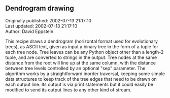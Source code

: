 ## Dendrogram drawing  
Originally published: 2002-07-13 21:17:10  
Last updated: 2002-07-13 21:17:10  
Author: David Eppstein  
  
This recipe draws a dendrogram (horizontal format used for evolutionary trees), as ASCII text, given as input a binary tree in the form of a tuple for each tree node.  Tree leaves can be any Python object other than a length-2 tuple, and are converted to strings in the output.  Tree nodes at the same distance from the root will line up at the same column, with the distance between tree levels controlled by an optional "sep" parameter. The algorithm works by a straightforward inorder traversal, keeping some simple data structures to keep track of the tree edges that need to be drawn on each output line.  Its output is via print statements but it could easily be modified to send its output lines to any other kind of stream.